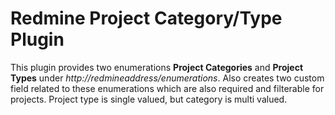 # Redmine Project Category/Type Plugin

This plugin provides two enumerations **Project Categories** and **Project Types** under *http://redmineaddress/enumerations*. Also creates two custom field related to these enumerations which are also required and filterable for projects. Project type is single valued, but category is multi valued.
